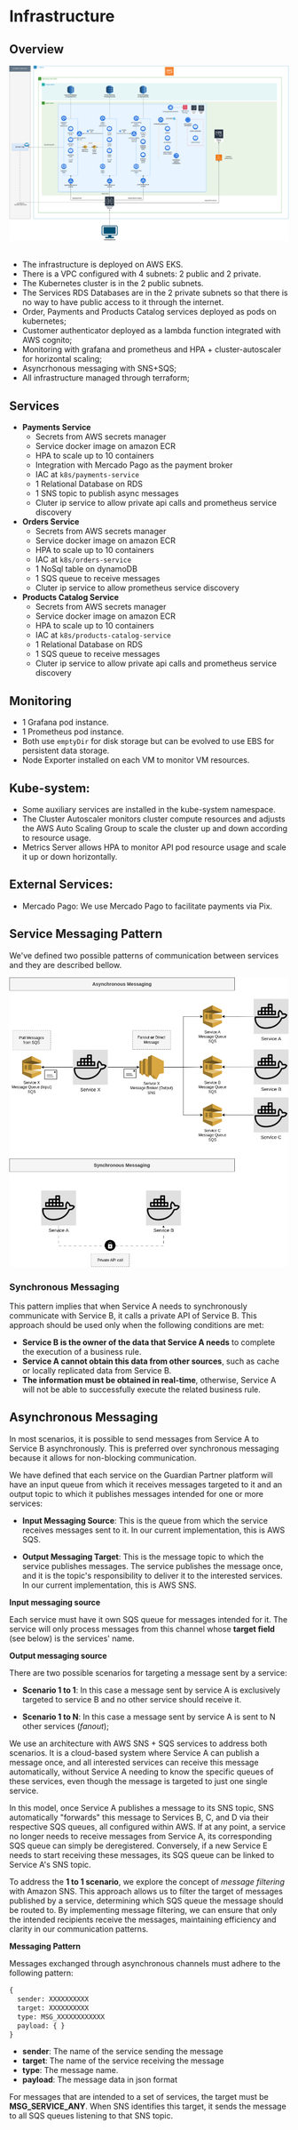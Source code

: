 # Infrastructure

## Overview

<center><img src='./img/architecture_infra.png'></center>

<br>

- The infrastructure is deployed on AWS EKS.
- There is a VPC configured with 4 subnets: 2 public and 2 private.
- The Kubernetes cluster is in the 2 public subnets.
- The Services RDS Databases are in the 2 private subnets so that there is no way to have public access to it through the internet.
- Order, Payments and Products Catalog services deployed as pods on kubernetes;
- Customer authenticator deployed as a lambda function integrated with AWS cognito;
- Monitoring with grafana and prometheus and HPA + cluster-autoscaler for horizontal scaling;
- Asyncrhonous messaging with SNS+SQS;
- All infrastructure managed through terraform;

## Services
- **Payments Service**
  - Secrets from AWS secrets manager
  - Service docker image on amazon ECR
  - HPA to scale up to 10 containers
  - Integration with Mercado Pago as the payment broker
  - IAC at `k8s/payments-service`
  - 1 Relational Database on RDS
  - 1 SNS topic to publish async messages
  - Cluter ip service to allow private api calls and prometheus service discovery
- **Orders Service**
  - Secrets from AWS secrets manager
  - Service docker image on amazon ECR
  - HPA to scale up to 10 containers
  - IAC at `k8s/orders-service`
  - 1 NoSql table on dynamoDB
  - 1 SQS queue to receive messages
  - Cluter ip service to allow prometheus service discovery
- **Products Catalog Service**
  - Secrets from AWS secrets manager
  - Service docker image on amazon ECR
  - HPA to scale up to 10 containers
  - IAC at `k8s/products-catalog-service`
  - 1 Relational Database on RDS
  - 1 SQS queue to receive messages
  - Cluter ip service to allow private api calls and prometheus service discovery

## Monitoring
  - 1 Grafana pod instance.
  - 1 Prometheus pod instance.
  - Both use `emptyDir` for disk storage but can be evolved to use EBS for persistent data storage.
  - Node Exporter installed on each VM to monitor VM resources.

## Kube-system:
  - Some auxiliary services are installed in the kube-system namespace.
  - The Cluster Autoscaler monitors cluster compute resources and adjusts the AWS Auto Scaling Group to scale the cluster up and down according to resource usage.
  - Metrics Server allows HPA to monitor API pod resource usage and scale it up or down horizontally.

## External Services:
  - Mercado Pago: We use Mercado Pago to facilitate payments via Pix.

## Service Messaging Pattern

We've defined two possible patterns of communication between services and they are described bellow.

<center><img src='./img/messaging.png'></center>

### Synchronous Messaging

This pattern implies that when Service A needs to synchronously communicate with Service B, it calls a private API of Service B. This approach should be used only when the following conditions are met:

- **Service B is the owner of the data that Service A needs** to complete the execution of a business rule.
- **Service A cannot obtain this data from other sources**, such as cache or locally replicated data from Service B.
- **The information must be obtained in real-time**, otherwise, Service A will not be able to successfully execute the related business rule.

## Asynchronous Messaging

In most scenarios, it is possible to send messages from Service A to Service B asynchronously. This is preferred over synchronous messaging because it allows for non-blocking communication.

We have defined that each service on the Guardian Partner platform will have an input queue from which it receives messages targeted to it and an output topic to which it publishes messages intended for one or more services:

- **Input Messaging Source**: This is the queue from which the service receives messages sent to it. In our current implementation, this is AWS SQS.

- **Output Messaging Target**: This is the message topic to which the service publishes messages. The service publishes the message once, and it is the topic's responsibility to deliver it to the interested services. In our current implementation, this is AWS SNS.

**Input messaging source**

Each service must have it own SQS queue for messages intended for it. The service will only process messages from this channel whose **target field** (see below) is the services' name.

**Output messaging source**

There are two possible scenarios for targeting a message sent by a service:

- **Scenario 1 to 1**: In this case a message sent by service A is exclusively targeted to service B and no other service should receive it.

- **Scenario 1 to N**: In this case a message sent by service A is sent to N other services (_fanout_);

We use an architecture with AWS SNS + SQS services to address both scenarios. It is a cloud-based system where Service A can publish a message once, and all interested services can receive this message automatically, without Service A needing to know the specific queues of these services, even though the message is targeted to just one single service.

In this model, once Service A publishes a message to its SNS topic, SNS automatically "forwards" this message to Services B, C, and D via their respective SQS queues, all configured within AWS. If at any point, a service no longer needs to receive messages from Service A, its corresponding SQS queue can simply be deregistered. Conversely, if a new Service E needs to start receiving these messages, its SQS queue can be linked to Service A's SNS topic.

To address the **1 to 1 scenario**, we explore the concept of _message filtering_ with Amazon SNS. This approach allows us to filter the target of messages published by a service, determining which SQS queue the message should be routed to. By implementing message filtering, we can ensure that only the intended recipients receive the messages, maintaining efficiency and clarity in our communication patterns.

**Messaging Pattern**

Messages exchanged through asynchronous channels must adhere to the following pattern:

```
{
  sender: XXXXXXXXXX
  target: XXXXXXXXXX
  type: MSG_XXXXXXXXXXXX
  payload: { }
}
```

- **sender**: The name of the service sending the message
- **target**: The name of the service receiving the message
- **type**: The message name.
- **payload**: The message data in json format

For messages that are intended to a set of services, the target must be **MSG_SERVICE_ANY**. When SNS identifies this target, it sends the message to all SQS queues listening to that SNS topic.

